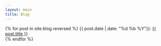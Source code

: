 ```yaml
---
layout: main
title: Blog
---
```


<p>
{% for post in site.blog reversed %}
<span>{{ post.date | date: "%d %b %Y"}}:  </span>
<a href="{{ post.url }}" title="{{ post.title }}">{{ post.title }}</a>
<br>
{% endfor %}
</p>
